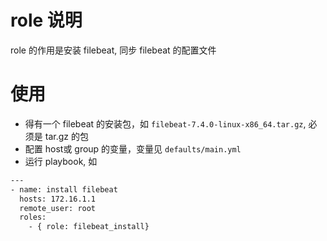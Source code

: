 
# role 说明
role 的作用是安装 filebeat, 同步 filebeat 的配置文件
# 使用
* 得有一个 filebeat 的安装包，如 `filebeat-7.4.0-linux-x86_64.tar.gz`, 必须是 tar.gz 的包
* 配置 host或 group 的变量，变量见 `defaults/main.yml`
* 运行 playbook, 如
```bash
---
- name: install filebeat
  hosts: 172.16.1.1
  remote_user: root
  roles:
    - { role: filebeat_install}
```
